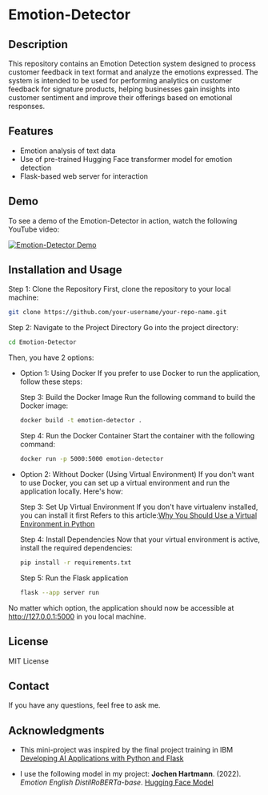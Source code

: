 # Emotion-Detector

## Description
This repository contains an Emotion Detection system designed to process customer feedback in text format and analyze the emotions expressed. The system is intended to be used for performing analytics on customer feedback for signature products, helping businesses gain insights into customer sentiment and improve their offerings based on emotional responses.

## Features
- Emotion analysis of text data
- Use of pre-trained Hugging Face transformer model for emotion detection
- Flask-based web server for interaction

## Demo 
To see a demo of the Emotion-Detector in action, watch the following YouTube video:

[![Emotion-Detector Demo](https://img.youtube.com/vi/iPis4YlMZq0/0.jpg)](https://youtu.be/iPis4YlMZq0)

## Installation and Usage
Step 1: Clone the Repository
First, clone the repository to your local machine:
```bash
git clone https://github.com/your-username/your-repo-name.git
```

Step 2: Navigate to the Project Directory
Go into the project directory:
```bash
cd Emotion-Detector
```

Then, you have 2 options:

- Option 1: Using Docker
If you prefer to use Docker to run the application, follow these steps:

    Step 3: Build the Docker Image Run the following command to build the Docker image:
    ```bash
    docker build -t emotion-detector .
    ```

    Step 4: Run the Docker Container Start the container with the following command:
    ```bash
    docker run -p 5000:5000 emotion-detector
    ```
- Option 2: Without Docker (Using Virtual Environment)
If you don't want to use Docker, you can set up a virtual environment and run the application locally. Here's how:

    Step 3: Set Up Virtual Environment
    If you don't have virtualenv installed, you can install it first
    Refers to this article:[Why You Should Use a Virtual Environment in Python](https://techisnotmagic.blogspot.com/2025/02/why-you-should-use-virtual-environment.html)

    Step 4: Install Dependencies
    Now that your virtual environment is active, install the required dependencies:
    ```bash
    pip install -r requirements.txt
    ```
    
    Step 5: Run the Flask application
    ```bash
    flask --app server run
    ```
No matter which option, the application should now be accessible at http://127.0.0.1:5000 in you local machine.

## License
MIT License

## Contact
If you have any questions, feel free to ask me.

## Acknowledgments
- This mini-project was inspired by the final project training in IBM [Developing AI Applications with Python and Flask](https://www.coursera.org/learn/python-project-for-ai-application-development)

- I use the following model in my project: 
**Jochen Hartmann**. (2022). *Emotion English DistilRoBERTa-base*. [Hugging Face Model](https://huggingface.co/j-hartmann/emotion-english-distilroberta-base/)